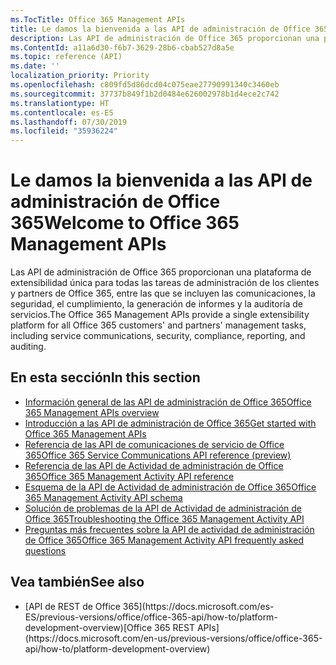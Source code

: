 ```yaml
---
ms.TocTitle: Office 365 Management APIs
title: Le damos la bienvenida a las API de administración de Office 365
description: Las API de administración de Office 365 proporcionan una plataforma de extensibilidad única para todas las tareas de administración de los clientes y partners de Office 365, entre las que se incluyen las comunicaciones, la seguridad, el cumplimiento, la generación de informes y la auditoría de servicios.
ms.ContentId: a11a6d30-f6b7-3629-28b6-cbab527d8a5e
ms.topic: reference (API)
ms.date: ''
localization_priority: Priority
ms.openlocfilehash: c809fd5d86dcd04c075eae27790991340c3460eb
ms.sourcegitcommit: 37737b849f1b2d0484e626002978b1d4ece2c742
ms.translationtype: HT
ms.contentlocale: es-ES
ms.lasthandoff: 07/30/2019
ms.locfileid: "35936224"
---
```

# <a name="welcome-to-office-365-management-apis"></a><span data-ttu-id="40e3a-103">Le damos la bienvenida a las API de administración de Office 365</span><span class="sxs-lookup"><span data-stu-id="40e3a-103">Welcome to Office 365 Management APIs</span></span>

<span data-ttu-id="40e3a-104">Las API de administración de Office 365 proporcionan una plataforma de extensibilidad única para todas las tareas de administración de los clientes y partners de Office 365, entre las que se incluyen las comunicaciones, la seguridad, el cumplimiento, la generación de informes y la auditoría de servicios.</span><span class="sxs-lookup"><span data-stu-id="40e3a-104">The Office 365 Management APIs provide a single extensibility platform for all Office 365 customers' and partners' management tasks, including service communications, security, compliance, reporting, and auditing.</span></span>

## <a name="in-this-section"></a><span data-ttu-id="40e3a-105">En esta sección</span><span class="sxs-lookup"><span data-stu-id="40e3a-105">In this section</span></span>

- [<span data-ttu-id="40e3a-106">Información general de las API de administración de Office 365</span><span class="sxs-lookup"><span data-stu-id="40e3a-106">Office 365 Management APIs overview</span></span>](office-365-management-apis-overview.md)
- [<span data-ttu-id="40e3a-107">Introducción a las API de administración de Office 365</span><span class="sxs-lookup"><span data-stu-id="40e3a-107">Get started with Office 365 Management APIs</span></span>](get-started-with-office-365-management-apis.md)
- [<span data-ttu-id="40e3a-108">Referencia de las API de comunicaciones de servicio de Office 365</span><span class="sxs-lookup"><span data-stu-id="40e3a-108">Office 365 Service Communications API reference (preview)</span></span>](office-365-service-communications-api-reference.md)
- [<span data-ttu-id="40e3a-109">Referencia de las API de Actividad de administración de Office 365</span><span class="sxs-lookup"><span data-stu-id="40e3a-109">Office 365 Management Activity API reference</span></span>](office-365-management-activity-api-reference.md)
- [<span data-ttu-id="40e3a-110">Esquema de la API de Actividad de administración de Office 365</span><span class="sxs-lookup"><span data-stu-id="40e3a-110">Office 365 Management Activity API schema</span></span>](office-365-management-activity-api-schema.md)
- [<span data-ttu-id="40e3a-111">Solución de problemas de la API de Actividad de administración de Office 365</span><span class="sxs-lookup"><span data-stu-id="40e3a-111">Troubleshooting the Office 365 Management Activity API</span></span>](troubleshooting-the-office-365-management-activity-api.md)
- [<span data-ttu-id="40e3a-112">Preguntas más frecuentes sobre la API de actividad de administración de Office 365</span><span class="sxs-lookup"><span data-stu-id="40e3a-112">Office 365 Management Activity API frequently asked questions</span></span>](office-365-management-activity-api-faq.md)

## <a name="see-also"></a><span data-ttu-id="40e3a-113">Vea también</span><span class="sxs-lookup"><span data-stu-id="40e3a-113">See also</span></span>

- <span data-ttu-id="40e3a-114">
  [API de REST de Office 365](https://docs.microsoft.com/es-ES/previous-versions/office/office-365-api/how-to/platform-development-overview)</span><span class="sxs-lookup"><span data-stu-id="40e3a-114">[Office 365 REST APIs](https://docs.microsoft.com/en-us/previous-versions/office/office-365-api/how-to/platform-development-overview)</span></span>
